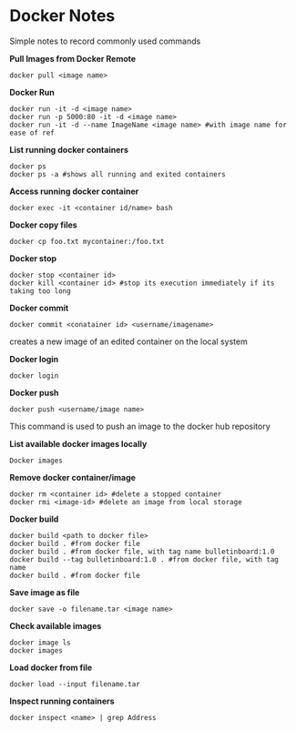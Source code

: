 # Docker Notes

Simple notes to record commonly used commands



**Pull Images from Docker Remote**

```
docker pull <image name>
```



**Docker Run**

```
docker run -it -d <image name>
docker run -p 5000:80 -it -d <image name>
docker run -it -d --name ImageName <image name> #with image name for ease of ref
```



**List running docker containers**

```
docker ps
docker ps -a #shows all running and exited containers
```



**Access running docker container**

```
docker exec -it <container id/name> bash
```



**Docker copy files**

```
docker cp foo.txt mycontainer:/foo.txt
```





**Docker stop**

```
docker stop <container id>
docker kill <container id> #stop its execution immediately if its taking too long
```



**Docker commit** 

```
docker commit <conatainer id> <username/imagename>
```

creates a new image of an edited container on the local system



**Docker login**

```
docker login
```





**Docker push**

```
docker push <username/image name>
```

This command is used to push an image to the docker hub repository



**List available docker images locally**

```
Docker images
```



**Remove docker container/image**

```
docker rm <container id> #delete a stopped container
docker rmi <image-id> #delete an image from local storage

```



**Docker build**

```
docker build <path to docker file>
docker build . #from docker file
docker build . #from docker file, with tag name bulletinboard:1.0
docker build --tag bulletinboard:1.0 . #from docker file, with tag name
docker build . #from docker file
```



**Save image as file**

```
docker save -o filename.tar <image name>
```



**Check available images**

```
docker image ls
docker images
```



**Load docker from file**

```
docker load --input filename.tar
```



**Inspect running containers**

```
docker inspect <name> | grep Address
```

